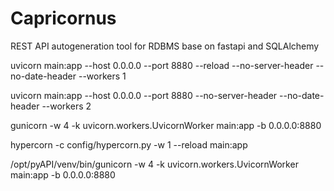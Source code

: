 # Capricornus

REST API autogeneration tool for RDBMS base on fastapi and SQLAlchemy

uvicorn main:app --host 0.0.0.0 --port 8880 --reload --no-server-header --no-date-header --workers 1

uvicorn main:app --host 0.0.0.0 --port 8880 --no-server-header --no-date-header --workers 2

gunicorn -w 4 -k uvicorn.workers.UvicornWorker main:app -b 0.0.0.0:8880

hypercorn -c config/hypercorn.py -w 1 --reload main:app

/opt/pyAPI/venv/bin/gunicorn -w 4 -k uvicorn.workers.UvicornWorker main:app -b 0.0.0.0:8880

